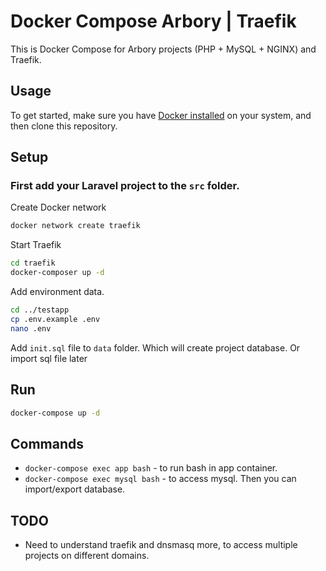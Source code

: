 # Docker Compose Arbory | Traefik

This is Docker Compose for Arbory projects (PHP + MySQL + NGINX) and Traefik.

## Usage

To get started, make sure you have [Docker installed](https://docs.docker.com/get-docker/) on your system, and then clone this repository.

## Setup

### **First add your Laravel project to the `src` folder.**

Create Docker network

```bash
docker network create traefik
```

Start Traefik

```bash
cd traefik
docker-composer up -d
```

Add environment data.

```bash
cd ../testapp
cp .env.example .env
nano .env
```

Add `init.sql` file to `data` folder. Which will create project database. Or import sql file later

## Run

```bash
docker-compose up -d
```

## Commands

- `docker-compose exec app bash` - to run bash in app container.
- `docker-compose exec mysql bash` - to access mysql. Then you can import/export database.

## TODO

- Need to understand traefik and dnsmasq more, to access multiple projects on different domains.
